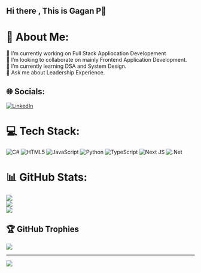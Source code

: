 ## Hi there , This is Gagan P👋
# 💫 About Me:
🔭 I’m currently working on Full Stack Appliocation Developement<br>👯 I’m looking to collaborate on mainly Frontend Application Development.<br>🌱 I’m currently learning DSA and System Design.<br>💬 Ask me about Leadership Experience.


## 🌐 Socials:
[![LinkedIn](https://img.shields.io/badge/LinkedIn-%230077B5.svg?logo=linkedin&logoColor=white)](https://linkedin.com/in/gagan-p-72a36018a) 

# 💻 Tech Stack:
![C#](https://img.shields.io/badge/c%23-%23239120.svg?style=for-the-badge&logo=csharp&logoColor=white) ![HTML5](https://img.shields.io/badge/html5-%23E34F26.svg?style=for-the-badge&logo=html5&logoColor=white) ![JavaScript](https://img.shields.io/badge/javascript-%23323330.svg?style=for-the-badge&logo=javascript&logoColor=%23F7DF1E) ![Python](https://img.shields.io/badge/python-3670A0?style=for-the-badge&logo=python&logoColor=ffdd54) ![TypeScript](https://img.shields.io/badge/typescript-%23007ACC.svg?style=for-the-badge&logo=typescript&logoColor=white) ![Next JS](https://img.shields.io/badge/Next-black?style=for-the-badge&logo=next.js&logoColor=white) ![.Net](https://img.shields.io/badge/.NET-5C2D91?style=for-the-badge&logo=.net&logoColor=white)
# 📊 GitHub Stats:
![](https://github-readme-stats.vercel.app/api?username=GaganPrakash01&theme=dark&hide_border=false&include_all_commits=true&count_private=true)<br/>
![](https://github-readme-streak-stats.herokuapp.com/?user=GaganPrakash01&theme=dark&hide_border=false)<br/>
![](https://github-readme-stats.vercel.app/api/top-langs/?username=GaganPrakash01&theme=dark&hide_border=false&include_all_commits=true&count_private=true&layout=compact)

## 🏆 GitHub Trophies
![](https://github-profile-trophy.vercel.app/?username=GaganPrakash01&theme=onedark&no-frame=false&no-bg=true&margin-w=4)

---
[![](https://visitcount.itsvg.in/api?id=GaganPrakash01&icon=0&color=5)](https://visitcount.itsvg.in)

<!-- Proudly created with GPRM ( https://gprm.itsvg.in ) -->
